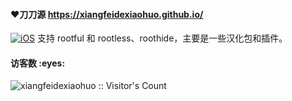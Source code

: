 #### ❤️刀刀源 https://xiangfeidexiaohuo.github.io/

[![iOS](https://img.shields.io/badge/刀刀源-f13232?style=flat-square&logo=apple&logoColor=ffffff)](https://xiangfeidexiaohuo.github.io/) 支持 rootful 和 rootless、roothide，主要是一些汉化包和插件。


<h4 align="left">访客数 :eyes:</h4>

<p align="left"><img src="https://profile-counter.glitch.me/xiangfeidexiaohuo/count.svg" alt="xiangfeidexiaohuo :: Visitor's Count" /></p>

